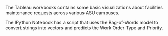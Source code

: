 The Tableau workbooks contains some basic visualizations about facilities maintenance requests across various ASU campuses.

The IPython Notebook has a script that uses the Bag-of-Words model to convert strings into vectors and predicts the Work Order Type and Priority.
